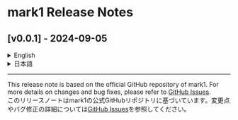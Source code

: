 # mark1 Release Notes

## [v0.0.1] - 2024-09-05

<details>
<summary>English</summary>

### New Features
- Initial release.
- Basic authorization management functionality provided.

### Fixes
- No specific fixes for this initial release.

### Changes
- No specific fixes for this initial release.

### Upgrade Instructions
1. Uninstall the existing version.
2. Install the new version.
3. Reconfigure your settings file as needed.

### Known Issues
- No reported issues at this time.

### Author
- [Ryo Arima](https://github.com/ryo-arima)

### Contact
- [ryo.arima.zzz@gmail.com](mailto:ryo.arima.zzz@gmail.com)

</details>

<details>
<summary>日本語</summary>

### 新機能
- 初期リリース。
- 基本的な認証管理機能の提供。

### 修正
- 初期リリースのため、特記事項なし。

### 変更
- 初期リリースのため、特記事項なし。

### アップグレード手順
1. 既存のバージョンをアンインストールします。
2. 新しいバージョンをインストールします。
3. 設定ファイルを適切に配置し直します。

### 既知の問題
- 現在、特に報告された問題はありません。

### 作者
- [Ryo Arima](https://github.com/ryo-arima)

### コンタクト
- [ryo.arima.zzz@gmail.com](mailto:ryo.arima.zzz@gmail.com)

</details>

---

This release note is based on the official GitHub repository of mark1. For more details on changes and bug fixes, please refer to [GitHub Issues](https://github.com/ryo-arima/mark1/issues).
<br>
このリリースノートはmark1の公式GitHubリポジトリに基づいています。変更点やバグ修正の詳細については[GitHub Issues](https://github.com/ryo-arima/mark1/issues)を参照してください。